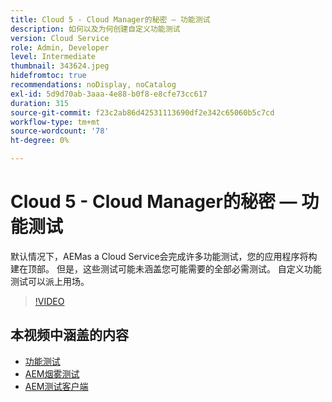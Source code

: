 ```yaml
---
title: Cloud 5 - Cloud Manager的秘密 — 功能测试
description: 如何以及为何创建自定义功能测试
version: Cloud Service
role: Admin, Developer
level: Intermediate
thumbnail: 343624.jpeg
hidefromtoc: true
recommendations: noDisplay, noCatalog
exl-id: 5d9d70ab-3aaa-4e88-b0f8-e8cfe73cc617
duration: 315
source-git-commit: f23c2ab86d42531113690df2e342c65060b5c7cd
workflow-type: tm+mt
source-wordcount: '78'
ht-degree: 0%

---
```


# Cloud 5 - Cloud Manager的秘密 — 功能测试

默认情况下，AEMas a Cloud Service会完成许多功能测试，您的应用程序将构建在顶部。 但是，这些测试可能未涵盖您可能需要的全部必需测试。 自定义功能测试可以派上用场。

>[!VIDEO](https://video.tv.adobe.com/v/343624?quality=12&learn=on)

## 本视频中涵盖的内容

+ [功能测试](https://experienceleague.adobe.com/docs/experience-manager-cloud-service/content/implementing/using-cloud-manager/test-results/functional-testing.html)
+ [AEM烟雾测试](https://github.com/adobe/aem-test-samples/)
+ [AEM测试客户端](https://github.com/adobe/aem-testing-clients/)
